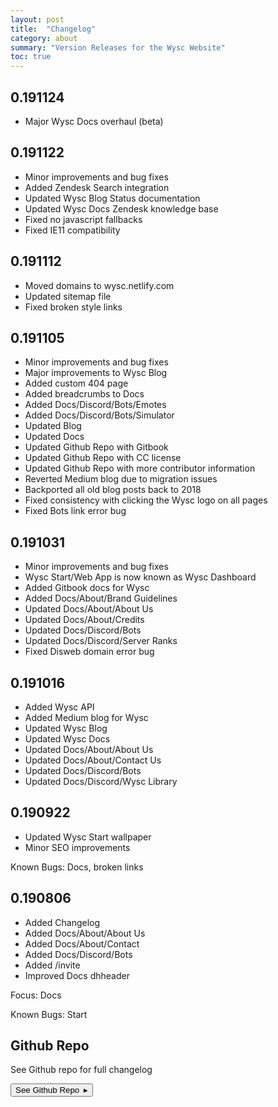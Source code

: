 ```yaml
---
layout: post
title:  "Changelog"
category: about
summary: "Version Releases for the Wysc Website"
toc: true
---
```


## 0.191124

- Major Wysc Docs overhaul (beta)

## 0.191122

- Minor improvements and bug fixes
- Added Zendesk Search integration
- Updated Wysc Blog Status documentation
- Updated Wysc Docs Zendesk knowledge base
- Fixed no javascript fallbacks
- Fixed IE11 compatibility

## 0.191112

- Moved domains to wysc.netlify.com
- Updated sitemap file
- Fixed broken style links

## 0.191105

- Minor improvements and bug fixes
- Major improvements to Wysc Blog
- Added custom 404 page
- Added breadcrumbs to Docs
- Added Docs/Discord/Bots/Emotes
- Added Docs/Discord/Bots/Simulator
- Updated Blog
- Updated Docs
- Updated Github Repo with Gitbook
- Updated Github Repo with CC license
- Updated Github Repo with more contributor information
- Reverted Medium blog due to migration issues
- Backported all old blog posts back to 2018
- Fixed consistency with clicking the Wysc logo on all pages
- Fixed Bots link error bug

## 0.191031

- Minor improvements and bug fixes
- Wysc Start/Web App is now known as Wysc Dashboard
- Added Gitbook docs for Wysc
- Added Docs/About/Brand Guidelines
- Updated Docs/About/About Us
- Updated Docs/About/Credits
- Updated Docs/Discord/Bots
- Updated Docs/Discord/Server Ranks
- Fixed Disweb domain error bug


## 0.191016

- Added Wysc API
- Added Medium blog for Wysc
- Updated Wysc Blog
- Updated Wysc Docs
- Updated Docs/About/About Us
- Updated Docs/About/Contact Us
- Updated Docs/Discord/Bots
- Updated Docs/Discord/Wysc Library

## 0.190922

- Updated Wysc Start wallpaper
- Minor SEO improvements

Known Bugs: Docs, broken links

## 0.190806

- Added Changelog
- Added Docs/About/About Us
- Added Docs/About/Contact
- Added Docs/Discord/Bots
- Added /invite
- Improved Docs dhheader

Focus: Docs

Known Bugs: Start

## Github Repo

See Github repo for full changelog

<a href="https://github.com/gitnisyl/wysc" target="_blank" rel="noopener"><button type="button" class="btn btn-outline-info">See Github Repo&ensp;&#9656;</button></a>
